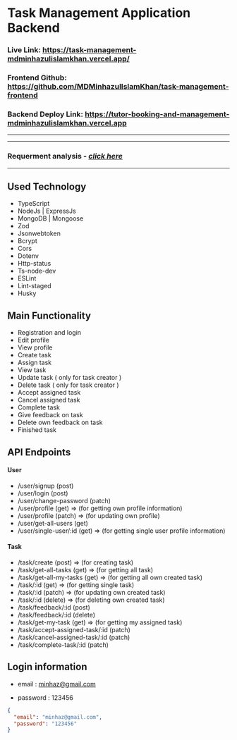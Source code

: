 # **Task Management Application Backend**

### **Live Link: https://task-management-mdminhazulislamkhan.vercel.app/**

### **Frontend Github: https://github.com/MDMinhazulIslamKhan/task-management-frontend**

### **Backend Deploy Link: https://tutor-booking-and-management-mdminhazulislamkhan.vercel.app**

---

---

### **Requerment analysis - [_click here_](https://docs.google.com/document/d/19VdmRYnKdyV4vzuzAb0x4BTecCNzcznHKVlfpNs8PCQ/edit?usp=drive_link)**

---

## Used Technology

- TypeScript
- NodeJs | ExpressJs
- MongoDB | Mongoose
- Zod
- Jsonwebtoken
- Bcrypt
- Cors
- Dotenv
- Http-status
- Ts-node-dev
- ESLint
- Lint-staged
- Husky

## Main Functionality

- Registration and login
- Edit profile
- View profile
- Create task
- Assign task
- View task
- Update task ( only for task creator )
- Delete task ( only for task creator )
- Accept assigned task
- Cancel assigned task
- Complete task
- Give feedback on task
- Delete own feedback on task
- Finished task

## API Endpoints

#### User

- /user/signup (post)
- /user/login (post)
- /user/change-password (patch)
- /user/profile (get) ⇒ (for getting own profile information)
- /user/profile (patch) ⇒ (for updating own profile)
- /user/get-all-users (get)
- /user/single-user/:id (get) ⇒ (for getting single user profile information)

#### Task

- /task/create (post) ⇒ (for creating task)
- /task/get-all-tasks (get) ⇒ (for getting all task)
- /task/get-all-my-tasks (get) ⇒ (for getting all own created task)
- /task/:id (get) ⇒ (for getting single task)
- /task/:id (patch) ⇒ (for updating own created task)
- /task/:id (delete) ⇒ (for deleting own created task)
- /task/feedback/:id (post)
- /task/feedback/:id (delete)
- /task/get-my-task (get) ⇒ (for getting my assigned task)
- /task/accept-assigned-task/:id (patch)
- /task/cancel-assigned-task/:id (patch)
- /task/complete-task/:id (patch)

## Login information

- email : minhaz@gmail.com

- password : 123456

```json
{
  "email": "minhaz@gmail.com",
  "password": "123456"
}
```
